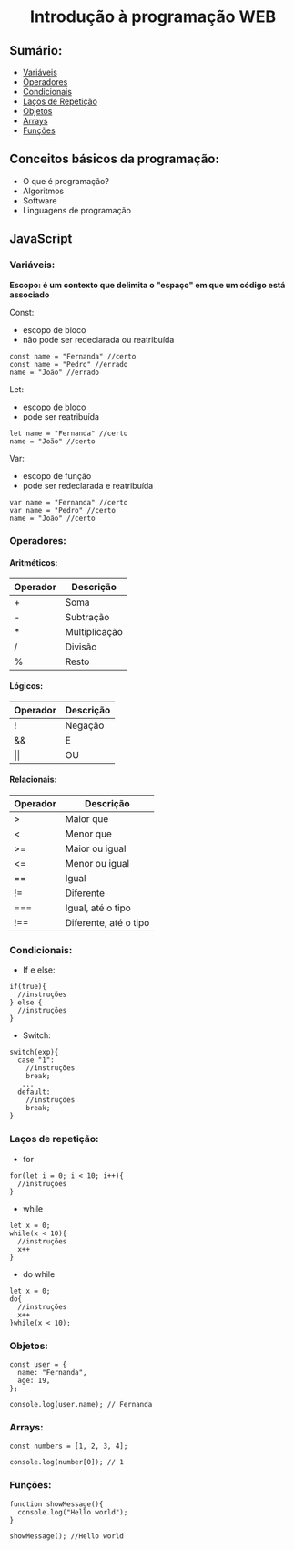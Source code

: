 <h1 align="center">Introdução à programação WEB</h1>

## Sumário:

- [Variáveis](#ancora1)
- [Operadores](#ancora2)
- [Condicionais](#ancora3)
- [Laços de Repetição](#ancora4)
- [Objetos](#ancora5)
- [Arrays](#ancora6)
- [Funções](#ancora7)

## Conceitos básicos da programação:

- O que é programação?
- Algoritmos
- Software
- Linguagens de programação

## JavaScript

<a id="ancora1"></a>
### Variáveis:

**Escopo: é um contexto que delimita o "espaço" em que um código está associado**

Const:
   - escopo de bloco
   - não pode ser redeclarada ou reatribuída
   
   ```
   const name = "Fernanda" //certo
   const name = "Pedro" //errado
   name = "João" //errado
   ```

Let:
   - escopo de bloco
   - pode ser reatribuída
   
   ```
   let name = "Fernanda" //certo
   name = "João" //certo
   ```

Var:
   - escopo de função
   - pode ser redeclarada e reatribuída
    
   ```
   var name = "Fernanda" //certo
   var name = "Pedro" //certo
   name = "João" //certo
   ```
   
<a id="ancora2"></a>
### Operadores:

#### Aritméticos:

| Operador  |   Descrição   |
|-----------|---------------|
|     +     |      Soma     |
|     -     |   Subtração   |
|     *     | Multiplicação |
|     /     |    Divisão    |
|     %     |     Resto     |

#### Lógicos:

| Operador  |   Descrição   |
|-----------|---------------|
|     !     |   Negação     |
|     &&    |   E           |
|  \|\|     |   OU          |

#### Relacionais:

| Operador | Descrição             |
|----------|-----------------------|
| >        | Maior que             |
| <        | Menor que             |
| >=       | Maior ou igual        |
| <=       | Menor ou igual        |
| ==       | Igual                 |
| !=       | Diferente             |
| ===      | Igual, até o tipo     |
| !==      | Diferente, até o tipo |

<a id="ancora3"></a>
### Condicionais:

- If e else:
```
if(true){
  //instruções
} else {
  //instruções
}
```

- Switch:
```
switch(exp){
  case "1":
    //instruções
    break;
   ...
  default:
    //instruções
    break;
}
```
<a id="ancora4"></a>
### Laços de repetição:

- for
```
for(let i = 0; i < 10; i++){
  //instruções
}
```

- while
```
let x = 0;
while(x < 10){
  //instruções
  x++
}
```

- do while
```
let x = 0;
do{
  //instruções
  x++
}while(x < 10);
```
<a id="ancora5"></a>
### Objetos:

```
const user = {
  name: "Fernanda",
  age: 19,
};

console.log(user.name); // Fernanda
```
<a id="ancora6"></a>
### Arrays:

```
const numbers = [1, 2, 3, 4];

console.log(number[0]); // 1
```
<a id="ancora7"></a>
### Funções:

```
function showMessage(){
  console.log("Hello world");
}

showMessage(); //Hello world
```
